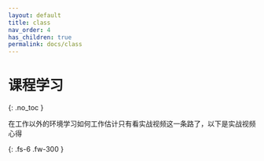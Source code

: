 ```yaml
---
layout: default
title: class
nav_order: 4
has_children: true
permalink: docs/class
---
```




# 课程学习

{: .no_toc }

在工作以外的环境学习如何工作估计只有看实战视频这一条路了，以下是实战视频心得

{: .fs-6 .fw-300 }